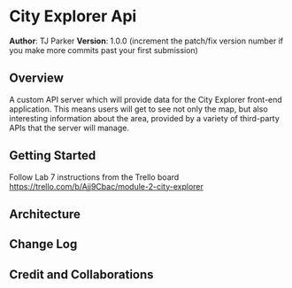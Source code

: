 # City Explorer Api

**Author**: TJ Parker
**Version**: 1.0.0 (increment the patch/fix version number if you make more commits past your first submission)

## Overview

A custom API server which will provide data for the City Explorer front-end application. This means users will get to see not only the map, but also interesting information about the area, provided by a variety of third-party APIs that the server will manage.

## Getting Started

Follow Lab 7 instructions from the Trello board <https://trello.com/b/Ajj9Cbac/module-2-city-explorer>

## Architecture
<!-- Provide a detailed description of the application design. What technologies (languages, libraries, etc) you're using, and any other relevant design information. -->

## Change Log
<!-- Use this area to document the iterative changes made to your application as each feature is successfully implemented. Use time stamps. Here's an example:

01-01-2001 4:59pm - Application now has a fully-functional express server, with a GET route for the location resource. -->

## Credit and Collaborations
<!-- Give credit (and a link) to other people or resources that helped you build this application. -->